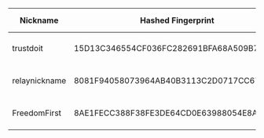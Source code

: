 | Nickname |  Hashed Fingerprint	| Or Addresses | Contact | Running | Flags | Last Seen | First Seen | Last Restarted | Advertised Bandwidth | Platform | Version | Version Status | Recommended Version | Verified hostnames | Exit policy |
|---|---|---|---|---|---|---|---|---|---|---|---|---|---|---|---|
|trustdoit | 15D13C346554CF036FC282691BFA68A509B79F6D | ["38.54.25.204:9001"] | N/A | true | Running, V2Dir, Valid | 2025-09-13 03:00:00 | 2025-09-13 03:00:00 | 2025-09-13 02:45:02 | 0 | Tor 0.4.8.14 on Linux | 0.4.8.14 | recommended | true | N/A | ["reject *:*"]|
|relaynickname | 8081F94058073964AB40B3113C2D0717CC67ED28 | ["167.172.227.171:443","[2604:a880:800:14:0:1:bac8:f000]:443"] | youremail | true | Running, Valid | 2025-09-13 03:00:00 | 2025-09-13 01:00:00 | 2025-09-13 00:21:35 | 0 | Tor 0.4.8.17 on Linux | 0.4.8.17 | recommended | true | N/A | ["reject *:*"]|
|FreedomFirst | 8AE1FECC388F38FE3DE64CD0E63988054E8A9048 | ["73.167.239.112:443"] | freedomfirst999999999@proton.me | true | Running, V2Dir, Valid | 2025-09-13 03:00:00 | 2025-09-13 01:00:00 | 2025-09-13 00:29:21 | 0 | Tor 0.4.8.17 on Linux | 0.4.8.17 | recommended | true | N/A | ["reject *:*"]|
